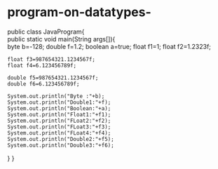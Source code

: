 # program-on-datatypes-
public class JavaProgram{  
	public static void main(String args[]){  
	byte b=-128;
	double f=1.2;
	boolean a=true;
	float f1=1;
	float f2=1.2323f;
	
	float f3=987654321.1234567f;
	float f4=6.123456789f;
	
	double f5=987654321.1234567f;
	double f6=6.123456789f;

    System.out.println("Byte :"+b);  
    System.out.println("Double1:"+f);
    System.out.println("Boolean:"+a);
    System.out.println("Float1:"+f1);
    System.out.println("FLoat2:"+f2);
    System.out.println("FLoat3:"+f3);
    System.out.println("FLoat4:"+f4);
    System.out.println("Double2:"+f5);
    System.out.println("Double3:"+f6); 
}
}
